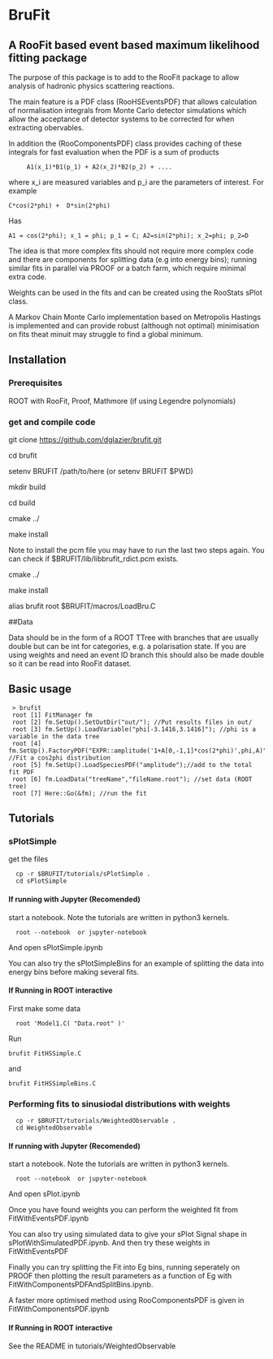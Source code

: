 # BruFit
## A RooFit based event based maximum likelihood fitting package 

The purpose of this package is to add to the RooFit package to allow
analysis of hadronic physics scattering reactions.

The main feature is a PDF class (RooHSEventsPDF) that allows calculation of normalisation
integrals from Monte Carlo detector simulations which allow the acceptance
of detector systems to be corrected for when extracting obervables.

In addition the (RooComponentsPDF) class provides caching of these integrals
for fast evaluation when the PDF is a sum of products

    	 A1(x_1)*B1(p_1) + A2(x_2)*B2(p_2) + ....

where x_i are measured variables and p_i are the parameters of interest.
For example

	C*cos(2*phi) +  D*sin(2*phi)
	
Has

	A1 = cos(2*phi); x_1 = phi; p_1 = C; A2=sin(2*phi); x_2=phi; p_2=D 


The idea is that more complex fits should not require more complex code
and there are components for splitting data (e.g into energy bins); running
similar fits in parallel via PROOF or a batch farm, which require minimal
extra code.

Weights can be used in the fits and can be created using the RooStats sPlot
class.

A Markov Chain Monte Carlo implementation based on Metropolis Hastings is
implemented and can provide robust (although not optimal) minimisation on
fits theat minuit may struggle to find a global minimum.


## Installation

### Prerequisites

ROOT with RooFit, Proof, Mathmore (if using Legendre polynomials)

### get and compile code

git clone https://github.com/dglazier/brufit.git

cd brufit

setenv BRUFIT /path/to/here (or setenv BRUFIT $PWD)

mkdir build

cd build

cmake ../

make install

Note to install the pcm file you may have to run the last two steps again.
You can check if $BRUFIT/lib/libbrufit_rdict.pcm exists.

cmake ../

make install

alias brufit root $BRUFIT/macros/LoadBru.C

##Data

Data should be in the form of a ROOT TTree with branches that are usually double but can be int for categories, e.g. a polarisation state. If you are using weights and need an event ID branch this should also be made double so it can be read into RooFit dataset.

## Basic usage

   	 > brufit
	 root [1] FitManager fm
	 root [2] fm.SetUp().SetOutDir("out/"); //Put results files in out/
	 root [3] fm.SetUp().LoadVariable("phi[-3.1416,3.1416]"); //phi is a variable in the data tree
	 root [4] fm.SetUp().FactoryPDF("EXPR::amplitude('1+A[0,-1,1]*cos(2*phi)',phi,A)"); //Fit a cos2phi distribution
	 root [5] fm.SetUp().LoadSpeciesPDF("amplitude");//add to the total fit PDF 
	 root [6] fm.LoadData("treeName","fileName.root"); //set data (ROOT tree)
	 root [7] Here::Go(&fm); //run the fit

## Tutorials

### sPlotSimple
get the files

      cp -r $BRUFIT/tutorials/sPlotSimple .
      cd sPlotSimple


#### If running with Jupyter (Recomended)

start a notebook. Note the tutorials are written in python3 kernels.

      root --notebook  or jupyter-notebook

And open sPlotSimple.ipynb

You can also try the sPlotSimpleBins for an example of splitting the data into energy bins before making several fits.

#### If Running in ROOT interactive

First make some data

      root 'Model1.C( "Data.root" )'

Run

	brufit FitHSSimple.C

and

	brufit FitHSSimpleBins.C

### Performing fits to sinusiodal distributions with weights

      cp -r $BRUFIT/tutorials/WeightedObservable .
      cd WeightedObservable


#### If running with Jupyter (Recomended)

start a notebook. Note the tutorials are written in python3 kernels.

      root --notebook  or jupyter-notebook

And open sPlot.ipynb

Once you have found weights you can perform the weighted fit from FitWithEventsPDF.ipynb

You can also try using simulated data to give your sPlot Signal shape in sPlotWithSimulatedPDF.ipynb. And then try these weights in FitWithEventsPDF

Finally you can try splitting the Fit into Eg bins, running seperately on PROOF then plotting the result parameters as a function of Eg with FitWithComponentsPDFAndSplitBins.ipynb.

A faster more optimised method using RooComponentsPDF is given in FitWithComponentsPDF.ipynb


#### If Running in ROOT interactive

See the README in tutorials/WeightedObservable